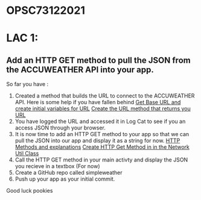 # OPSC73122021

# LAC 1:

## Add an HTTP GET method to pull the JSON from the ACCUWEATHER API into your app. 

So far you have :

1. Created a method that builds the URL to connect to the ACCUWEATHER API. Here is some help if you have fallen behind 
[Get Base URL and create initial variables for URL](https://www.youtube.com/watch?v=_EUXv0wJCEU&list=PL480DYS-b_kf-pheFMX1W_-YmnMpg4Gs7&index=4)
[Create the URL method that returns you URL](https://www.youtube.com/watch?v=_EUXv0wJCEU&list=PL480DYS-b_kf-pheFMX1W_-YmnMpg4Gs7&index=4)
2. You have logged the URL and accessed it in Log Cat to see if you an access JSON through your browser. 
3. It is now time to add an HTTP GET method to your app so that we can pull the JSON into our app and display it as a string for now. 
[HTTP Methods and explanations](https://www.restapitutorial.com/lessons/httpmethods.html#:~:text=The%20primary%20or%20most%2Dcommonly,but%20are%20utilized%20less%20frequently.)
[Create HTTP Get Method in in the Network Util Class](https://www.youtube.com/watch?v=JPMFc7uAD6E&list=PL480DYS-b_kf-pheFMX1W_-YmnMpg4Gs7&index=6)
4. Call the HTTP GET method in your main activty and display the JSON you recieve in a textbox (For now)
5. Create a GitHub repo called simpleweather
6. Push up your app as your initial commit. 

Good luck pookies 

